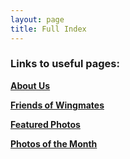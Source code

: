 ```yaml
---
layout: page
title: Full Index
---
```




### Links to useful pages:

**[About Us](https://www.wing-mates.com/aboutme/)**

**[Friends of Wingmates](https://www.wing-mates.com/friends/)**

**[Featured Photos](https://www.wing-mates.com/featured/)**

**[Photos of the Month](https://www.wing-mates.com/potm/)**
